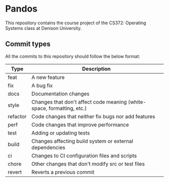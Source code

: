 # Pandos
This repository contains the course project of the CS372: Operating Systems class at Denison University.

## Commit types

All the commits to this repository should follow the below format:

| Type | Description |
|------|-------------|
| feat | A new feature |
| fix | A bug fix |
| docs | Documentation changes |
| style | Changes that don't affect code meaning (white-space, formatting, etc.) |
| refactor | Code changes that neither fix bugs nor add features |
| perf | Code changes that improve performance |
| test | Adding or updating tests |
| build | Changes affecting build system or external dependencies |
| ci | Changes to CI configuration files and scripts |
| chore | Other changes that don't modify src or test files |
| revert | Reverts a previous commit |